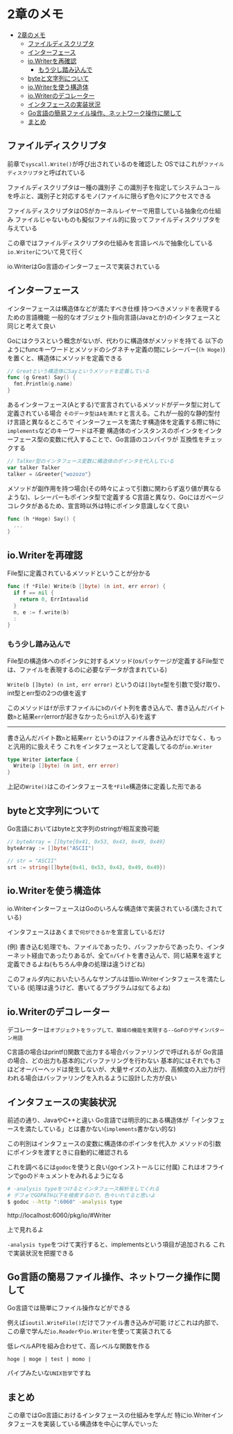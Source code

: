 # 2章のメモ

<!-- TOC -->

- [2章のメモ](#2章のメモ)
  - [ファイルディスクリプタ](#ファイルディスクリプタ)
  - [インターフェース](#インターフェース)
  - [io.Writerを再確認](#iowriterを再確認)
    - [もう少し踏み込んで](#もう少し踏み込んで)
  - [byteと文字列について](#byteと文字列について)
  - [io.Writerを使う構造体](#iowriterを使う構造体)
  - [io.Writerのデコレーター](#iowriterのデコレーター)
  - [インタフェースの実装状況](#インタフェースの実装状況)
  - [Go言語の簡易ファイル操作、ネットワーク操作に関して](#go言語の簡易ファイル操作ネットワーク操作に関して)
  - [まとめ](#まとめ)

<!-- /TOC -->

## ファイルディスクリプタ

前章で`syscall.Write()`が呼び出されているのを確認した
OSではこれが`ファイルディスクリプタ`と呼ばれている

ファイルディスクリプタは一種の識別子
この識別子を指定してシステムコールを呼ぶと、識別子と対応するモノ(ファイルに限らず色々)にアクセスできる

ファイルディスクリプタはOSがカーネルレイヤーで用意している抽象化の仕組み
ファイルじゃないものも擬似ファイル的に扱ってファイルディスクリプタを与えている

この章ではファイルディスクリプタの仕組みを言語レベルで抽象化している `io.Writer`について見て行く

io.WriterはGo言語のインターフェースで実装されている

## インターフェース

インターフェースは構造体などが満たすべき仕様
持つべきメソッドを表現するための言語機能
一般的なオブジェクト指向言語(Javaとか)のインタフェースと同じと考えて良い

Goにはクラスという概念がないが、代わりに構造体がメソッドを持てる
以下のようにfuncキーワードとメソッドのシグネチャ定義の間にレシーバー(`(h Hoge)`)を置くと、構造体にメソッドを定義できる

```Go
// Greatという構造体にSayというメソッドを定義している
func (g Great) Say() {
  fmt.Println(g.name)
}
```

あるインターフェース(Aとする)で宣言されているメソッドがデータ型に対して定義されている場合
`そのデータ型はAを満たす`と言える。これが一般的な静的型付け言語と異なるところで
インターフェースを満たす構造体を定義する際に特に`implements`などのキーワードは不要
構造体のインスタンスのポインタをインターフェース型の変数に代入することで、Go言語のコンパイラが
互換性をチェックする

```Go
// Talker型のインタフェース変数に構造体のポインタを代入している
var talker Talker
talker = &Greeter{"wozozo"}
```

メソッドが副作用を持つ場合(その時々によって引数に関わらず返り値が異なるような)、レシーバーもポインタ型で定義する
C言語と異なり、Goにはガベージコレクタがあるため、宣言時以外は特にポインタ意識しなくて良い
```Go
func (h *Hoge) Say() {
  ...
}
```

## io.Writerを再確認

File型に定義されているメソッドということが分かる

```Go
func (f *File) Write(b []byte) (n int, err error) {
  if f == nil {
    return 0, ErrIntavalid
  }
  n, e := f.write(b)
  :
}
```

### もう少し踏み込んで

File型の構造体へのポインタに対するメソッド(osパッケージが定義するFile型では、ファイルを表現するのに必要なデータが含まれている)

`Write(b []byte) (n int, err error)` というのは`[]byte`型を引数で受け取り、int型とerr型の2つの値を返す

このメソッドは`f`が示すファイルに`b`のバイト列を書き込んで、書き込んだバイト数`n`と結果`err`(errorが起きなかったら`nil`が入る)を返す

---

書き込んだバイト数`n`と結果`err` というのはファイル書き込みだけでなく、もっと汎用的に扱えそう
これをインタフェースとして定義してるのが`io.Writer`

```Go
type Writer interface {
  Write(p []byte) (n int, err error)
}
```

上記の`Write()`はこのインタフェースを`*File`構造体に定義した形である

## byteと文字列について

Go言語においてはbyteと文字列のstringが相互変換可能

```Go
// byteArray = []byte{0x41, 0x53, 0x43, 0x49, 0x49}
byteArray := []byte("ASCII")

// str = "ASCII"
srt := string([]byte{0x41, 0x53, 0x43, 0x49, 0x49})
```

## io.Writerを使う構造体

io.WriterインターフェースはGoのいろんな構造体で実装されている(満たされている)

インタフェースはあくまで`何ができるか`を宣言しているだけ

(例) 書き込む処理でも、ファイルであったり、バッファからであったり、インターネット経由であったりあるが、全て`n`バイトを書き込んで、同じ結果を返すと定義できるよね(もちろん中身の処理は違うけどね)

このフォルダ内においたいろんなサンプルは皆io.Writerインタフェースを満たしている
(処理は違うけど、書いてるプラグラムは似てるよね)

## io.Writerのデコレーター

デコレーターは`オブジェクトをラップして、築城の機能を実現する--GoFのデザインパターン用語`

C言語の場合はprintf()関数で出力する場合バッファリングで呼ばれるが
Go言語の場合、どの出力も基本的にバッファリングを行わない
基本的にはそれでもさほどオーバーヘッドは発生しないが、大量サイズの入出力、高頻度の入出力が行われる場合はバッファリングを入れるように設計した方が良い

## インタフェースの実装状況

前述の通り、JavaやC++と違い
Go言語では明示的にある構造体が「インタフェースを満たしている」とは書かない(`implements`書かない的な)

この判別はインタフェースの変数に構造体のポインタを代入か
メソッドの引数にポインタを渡すときに自動的に確認される

これを調べるには`godoc`を使うと良い(goインストールじに付属)
これはオフラインでgoのドキュメントをみれるようになる

```sh
# -analysis typeをつけるとインタフェース解析をしてくれる
# デフォでGOPATH以下を検索するので、色々いれてると思いよ
$ godoc --http ":6060" -analysis type
```

http://localhost:6060/pkg/io/#Writer

上で見れるよ

`-analysis type`をつけて実行すると、implementsという項目が追加される
これで実装状況を把握できる

## Go言語の簡易ファイル操作、ネットワーク操作に関して

Go言語では簡単にファイル操作などができる

例えば`ioutil.WriteFile()`だけでファイル書き込みが可能
けどこれは内部で、この章で学んだ`io.Reader`や`io.Writer`を使って実装されてる

低レベルAPIを組み合わせて、高レベルな関数を作る

`hoge | moge | test | momo |`

パイプみたいな`UNIX哲学`ですね

## まとめ

この章ではGo言語におけるインタフェースの仕組みを学んだ
特にio.Writerインタフェースを実装している構造体を中心に学んでいった